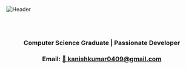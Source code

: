 ![Header](https://github.com/user-attachments/assets/cb6645d4-095e-439a-9a4a-7a6258168972)

<br>
<br>
<h3 align="center">Computer Science Graduate | Passionate Developer</h3>
<h3 align="center">Email: <a href="mailto:kanishkumar0409@gmail.com">📧 kanishkumar0409@gmail.com</a></h3>
<br>
